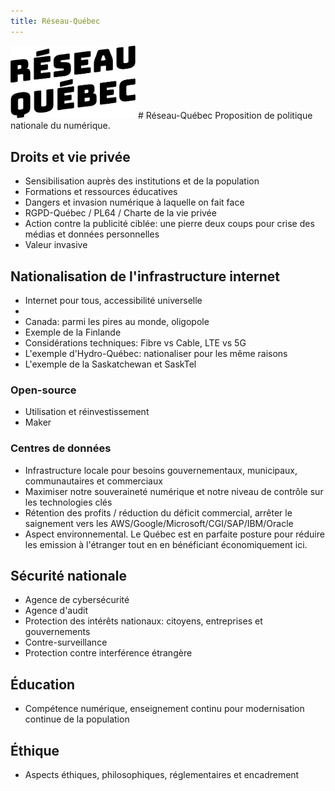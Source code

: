 ```yaml
---
title: Réseau-Québec
---
```

<img src="logo.png" width="200" />
# Réseau-Québec
Proposition de politique nationale du numérique.

## Droits et vie privée
- Sensibilisation auprès des institutions et de la population
- Formations et ressources éducatives
- Dangers et invasion numérique à laquelle on fait face
- RGPD-Québec / PL64 / Charte de la vie privée
- Action contre la publicité ciblée: une pierre deux coups pour crise des médias et données personnelles
- Valeur invasive

## Nationalisation de l'infrastructure internet
- Internet pour tous, accessibilité universelle
- 
- Canada: parmi les pires au monde, oligopole
- Exemple de la Finlande
- Considérations techniques: Fibre vs Cable, LTE vs 5G
- L'exemple d'Hydro-Québec: nationaliser pour les même raisons
- L'exemple de la Saskatchewan et SaskTel

### Open-source
- Utilisation et réinvestissement
- Maker

### Centres de données
- Infrastructure locale pour besoins gouvernementaux, municipaux, communautaires et commerciaux
- Maximiser notre souveraineté numérique et notre niveau de contrôle sur les technologies clés
- Rétention des profits / réduction du déficit commercial, arrêter le saignement vers les AWS/Google/Microsoft/CGI/SAP/IBM/Oracle
- Aspect environnemental. Le Québec est en parfaite posture pour réduire les emission à l'étranger tout en en bénéficiant économiquement ici. 

## Sécurité nationale
- Agence de cybersécurité
- Agence d'audit
- Protection des intérêts nationaux: citoyens, entreprises et gouvernements
- Contre-surveillance
- Protection contre interférence étrangère

## Éducation
- Compétence numérique, enseignement continu pour modernisation continue de la population

## Éthique
- Aspects éthiques, philosophiques, réglementaires et encadrement